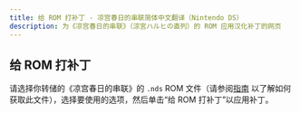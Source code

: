 ```yaml
---
title: 给 ROM 打补丁 - 凉宫春日的串联简体中文翻译（Nintendo DS）
description: 为《凉宫春日的串联》（涼宮ハルヒの直列）的 ROM 应用汉化补丁的网页
---
```


## 给 ROM 打补丁

请选择你转储的《凉宫春日的串联》的 `.nds` ROM 文件（请参阅[指南](/zh-hans/chokurestu/guide) 以了解如何获取此文件），选择要使用的选项，然后单击“给 ROM 打补丁”以应用补丁。